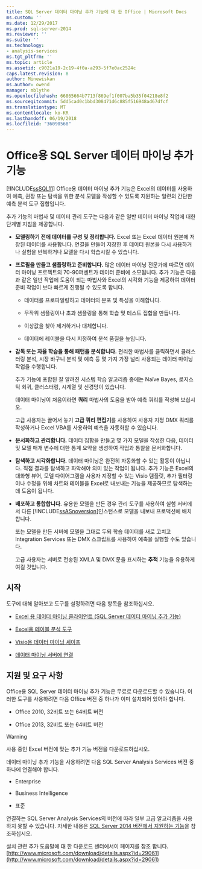 ```yaml
---
title: SQL Server 데이터 마이닝 추가 기능에 대 한 Office | Microsoft Docs
ms.custom: ''
ms.date: 12/29/2017
ms.prod: sql-server-2014
ms.reviewer: ''
ms.suite: ''
ms.technology:
- analysis-services
ms.tgt_pltfrm: ''
ms.topic: article
ms.assetid: c9021a19-2c19-4f0a-a293-5f7e0ac2524c
caps.latest.revision: 8
author: Minewiskan
ms.author: owend
manager: mblythe
ms.openlocfilehash: 66865664b7713f869ef1f007ba5b35f04218e8f2
ms.sourcegitcommit: 5dd5cad0c1bbd308471d6c885f516948ad67dfcf
ms.translationtype: MT
ms.contentlocale: ko-KR
ms.lasthandoff: 06/19/2018
ms.locfileid: "36090568"
---
```

# <a name="sql-server-data-mining-add-ins-for-office"></a>Office용 SQL Server 데이터 마이닝 추가 기능
  [!INCLUDE[ssSQL11](../../includes/sssql11-md.md)] Office용 데이터 마이닝 추가 기능은 Excel의 데이터를 사용하여 예측, 권장 또는 탐색을 위한 분석 모델을 작성할 수 있도록 지원하는 일련의 간단한 예측 분석 도구 집합입니다.  
  
 추가 기능의 마법사 및 데이터 관리 도구는 다음과 같은 일반 데이터 마이닝 작업에 대한 단계별 지침을 제공합니다.  
  
-   **모델링하기 전에 데이터를 구성 및 정리합니다.** Excel 또는 Excel 데이터 원본에 저장된 데이터를 사용합니다. 연결을 만들어 저장한 후 데이터 원본을 다시 사용하거나 실험을 반복하거나 모델을 다시 학습시킬 수 있습니다.  
  
-   **프로필을 만들고 샘플링하고 준비합니다.** 많은 데이터 마이닝 전문가에 따르면 데이터 마이닝 프로젝트의 70-90퍼센트가 데이터 준비에 소모됩니다. 추가 기능은 다음과 같은 일반 작업에 도움이 되는 마법사와 Excel의 시각화 기능을 제공하여 데이터 준비 작업이 보다 빠르게 진행될 수 있도록 합니다.  
  
    -   데이터를 프로파일링하고 데이터의 분포 및 특성을 이해합니다.  
  
    -   무작위 샘플링이나 초과 샘플링을 통해 학습 및 테스트 집합을 만듭니다.  
  
    -   이상값을 찾아 제거하거나 대체합니다.  
  
    -   데이터에 레이블을 다시 지정하여 분석 품질을 높입니다.  
  
-   **감독 또는 자율 학습을 통해 패턴을 분석합니다.** 편리한 마법사를 클릭하면서 클러스터링 분석, 시장 바구니 분석 및 예측 등 몇 가지 가장 널리 사용되는 데이터 마이닝 작업을 수행합니다.  
  
     추가 기능에 포함된 잘 알려진 시스템 학습 알고리즘 중에는 Naïve Bayes, 로지스틱 회귀, 클러스터링, 시계열 및 신경망이 있습니다.  
  
     데이터 마이닝이 처음이라면 **쿼리** 마법사의 도움을 받아 예측 쿼리를 작성해 보십시오.  
  
     고급 사용자는 끌어서 놓기 **고급 쿼리 편집기**를 사용하여 사용자 지정 DMX 쿼리를 작성하거나 Excel VBA를 사용하여 예측을 자동화할 수 있습니다.  
  
-   **문서화하고 관리합니다.** 데이터 집합을 만들고 몇 가지 모델을 작성한 다음, 데이터 및 모델 매개 변수에 대한 통계 요약을 생성하여 작업과 통찰을 문서화합니다.  
  
-   **탐색하고 시각화합니다.** 데이터 마이닝은 완전히 자동화할 수 있는 활동이 아닙니다. 직접 결과를 탐색하고 파악해야 의미 있는 작업이 됩니다. 추가 기능은 Excel의 대화형 뷰어, 모델 다이어그램을 사용자 지정할 수 있는 Visio 템플릿, 추가 필터링이나 수정을 위해 차트와 테이블을 Excel로 내보내는 기능을 제공하므로 탐색하는 데 도움이 됩니다.  
  
-   **배포하고 통합합니다.** 유용한 모델을 만든 경우 관리 도구를 사용하여 실험 서버에서 다른 [!INCLUDE[ssASnoversion](../../includes/ssasnoversion-md.md)]인스턴스로 모델을 내보내 프로덕션에 배치합니다.  
  
     또는 모델을 만든 서버에 모델을 그대로 두되 학습 데이터를 새로 고치고 Integration Services 또는 DMX 스크립트를 사용하여 예측을 실행할 수도 있습니다.  
  
     고급 사용자는 서버로 전송된 XMLA 및 DMX 문을 표시하는 **추적** 기능을 유용하게 여길 것입니다.  
  
## <a name="getting-started"></a>시작  
 도구에 대해 알아보고 도구를 설정하려면 다음 항목을 참조하십시오.  
  
-   [Excel 용 데이터 마이닝 클라이언트 &#40;SQL Server 데이터 마이닝 추가 기능&#41;](../data-mining-client-for-excel-sql-server-data-mining-add-ins.md)  
  
-   [Excel용 테이블 분석 도구](../table-analysis-tools-for-excel.md)  
  
-   [Visio용 데이터 마이닝 셰이프](../data-mining-shapes-for-visio.md)  
  
-   [데이터 마이닝 서버에 연결](../connect-to-a-data-mining-server.md)  
  
## <a name="support-and-requirements"></a>지원 및 요구 사항  
 Office용 SQL Server 데이터 마이닝 추가 기능은 무료로 다운로드할 수 있습니다. 이러한 도구를 사용하려면 다음 Office 버전 중 하나가 이미 설치되어 있어야 합니다.  
  
-   Office 2010, 32비트 또는 64비트 버전  
  
-   Office 2013, 32비트 또는 64비트 버전  
  
> [!WARNING]  
>  사용 중인 Excel 버전에 맞는 추가 기능 버전을 다운로드하십시오.  
  
 데이터 마이닝 추가 기능을 사용하려면 다음 SQL Server Analysis Services 버전 중 하나에 연결해야 합니다.  
  
-   Enterprise  
  
-   Business Intelligence  
  
-   표준  
  
 연결하는 SQL Server Analysis Services의 버전에 따라 일부 고급 알고리즘을 사용하지 못할 수 있습니다. 자세한 내용은 [SQL Server 2014 버전에서 지원하는 기능](https://msdn.microsoft.com/en-us/library/cc645993.aspx)을 참조하십시오.  
  
 설치 관련 추가 도움말에 대 한 다운로드 센터에서이 페이지를 참조 합니다. [http://www.microsoft.com/download/details.aspx?id=29061](http://www.microsoft.com/download/details.aspx?id=29061)  
  
  